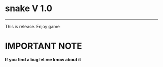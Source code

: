# snake V 1.0
____
This is release. Enjoy game 
# IMPORTANT NOTE
**If you find a bug let me know about it**
